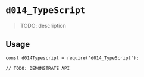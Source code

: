 # `d014_TypeScript`

> TODO: description

## Usage

```
const d014Typescript = require('d014_TypeScript');

// TODO: DEMONSTRATE API
```
